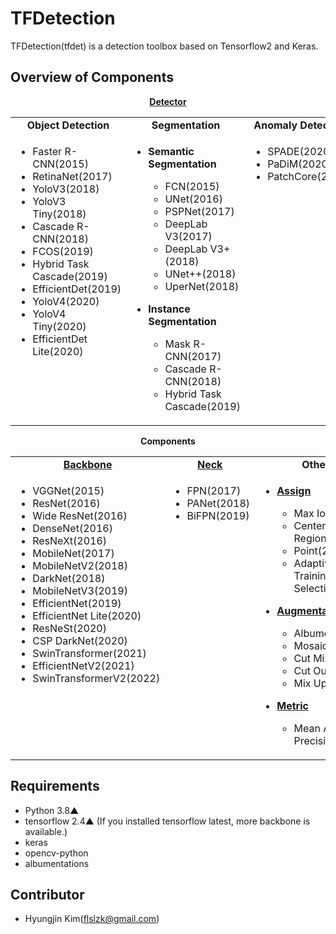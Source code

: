 # TFDetection
TFDetection(tfdet) is a detection toolbox based on Tensorflow2 and Keras.


## Overview of Components
<div align = "center">
  <a href = "https://github.com/Burf/TFDetection/blob/main/tfdet/model/detector/__init__.py"><b>Detector</b></a>
</div>
<table align = "center">
  <tbody>
    <tr align = "center" valign = "bottom">
      <td>
        <b>Object Detection</b>
      </td>
      <td>
        <b>Segmentation</b>
      </td>
      <td>
        <b>Anomaly Detection</b>
      </td>
    </tr>
    <tr valign = "top">
      <td>
        <ul>
          <li>Faster R-CNN(2015)</li>
          <li>RetinaNet(2017)</li>
          <li>YoloV3(2018)</li>
          <li>YoloV3 Tiny(2018)</li>
          <li>Cascade R-CNN(2018)</li>
          <li>FCOS(2019)</li>
          <li>Hybrid Task Cascade(2019)</li>
          <li>EfficientDet(2019)</li>
          <li>YoloV4(2020)</li>
          <li>YoloV4 Tiny(2020)</li>
          <li>EfficientDet Lite(2020)</li>
        </ul>
      </td>
      <td>
        <ul>
          <li><b>Semantic Segmentation</b></li>
          <ul>
            <li>FCN(2015)</li>
            <li>UNet(2016)</li>
            <li>PSPNet(2017)</li>
            <li>DeepLab V3(2017)</li>
            <li>DeepLab V3+(2018)</li>
            <li>UNet++(2018)</li>
            <li>UperNet(2018)</li>
          </ul>
        </ul>
        <ul>
          <li><b>Instance Segmentation</b></li>
          <ul>
            <li>Mask R-CNN(2017)</li>
            <li>Cascade R-CNN(2018)</li>
            <li>Hybrid Task Cascade(2019)</li>
          </ul>
        </ul>
      </td>
      <td>
        <ul>
          <li>SPADE(2020)</li>
          <li>PaDiM(2020)</li>
          <li>PatchCore(2021)</li>
        </ul>
      </td>
    </tr>
  </tbody>
</table>
 
<div align = "center">
  <b>Components</b>
</div>
<table align = "center">
  <tbody>
    <tr align = "center" valign = "bottom">
      <td>
        <a href = "https://github.com/Burf/TFDetection/blob/main/tfdet/model/backbone/__init__.py"><b>Backbone</b></a>
      </td>
      <td>
        <a href = "https://github.com/Burf/TFDetection/blob/main/tfdet/model/neck/__init__.py"><b>Neck</b></a>
      </td>
      <td>
        <b>Other</b>
      </td>
    </tr>
    <tr valign = "top">
      <td>
        <ul>
          <li>VGGNet(2015)</li>
          <li>ResNet(2016)</li>
          <li>Wide ResNet(2016)</li>
          <li>DenseNet(2016)</li>
          <li>ResNeXt(2016)</li>
          <li>MobileNet(2017)</li>
          <li>MobileNetV2(2018)</li>
          <li>DarkNet(2018)</li>
          <li>MobileNetV3(2019)</li>
          <li>EfficientNet(2019)</li>
          <li>EfficientNet Lite(2020)</li>
          <li>ResNeSt(2020)</li>
          <li>CSP DarkNet(2020)</li>
          <li>SwinTransformer(2021)</li>
          <li>EfficientNetV2(2021)</li>
          <li>SwinTransformerV2(2022)</li>
        </ul>
      </td>
      <td>
        <ul>
          <li>FPN(2017)</li>
          <li>PANet(2018)</li>
          <li>BiFPN(2019)</li>
        </ul>
      </td>
      <td>
        <ul>
          <li><a href = "https://github.com/Burf/TFDetection/blob/main/tfdet/core/assign/__init__.py"><b>Assign</b></a></li>
          <ul>
            <li>Max Iou(2015)</li>
            <li>Center Region(2019)</li>
            <li>Point(2019)</li>
            <li>Adaptive Training Sample Selection(2020)</li>
          </ul>
        </ul>
        <ul>
          <li><a href = "https://github.com/Burf/TFDetection/blob/main/tfdet/dataset/transform/__init__.py"><b>Augmentation</b></a></li>
          <ul>
            <li>Albumentations</li>
            <li>Mosaic</li>
            <li>Cut Mix</li>
            <li>Cut Out</li>
            <li>Mix Up</li>
          </ul>
        </ul>
        <ul>
          <li><a href = "https://github.com/Burf/TFDetection/blob/main/tfdet/core/metric/__init__.py"><b>Metric</b></a></li>
          <ul>
            <li>Mean Average Precision</li>
          </ul>
        </ul>
      </td>
    </tr>
  </tbody>
</table>


## Requirements

- Python 3.8▲
- tensorflow 2.4▲ (If you installed tensorflow latest, more backbone is available.)
- keras
- opencv-python
- albumentations


## Contributor

 * Hyungjin Kim(flslzk@gmail.com)
